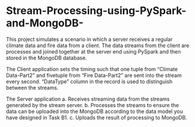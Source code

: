 # Stream-Processing-using-PySpark-and-MongoDB-
This project simulates a scenario in which a server receives a regular climate data and fire data from a client. The data streams from the client are processes and joined together at the server end using PySpark and then stored in the MongoDB database.

The Client application sets the timing such that one tuple from “Climate Data-Part2” and fivetuple from “Fire Data-Part2” are sent into the stream every second. “DataType” column in the record is used to distinguish between the streams.

The Server application
a. Receives streaming data from the streams generated by the stream server.
b. Processes the streams to ensure the data can be uploaded into the MongoDB
according to the data model you have designed in Task B1.
c. Uploads the result of processing to MongoDB.
